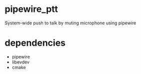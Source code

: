 # pipewire_ptt
System-wide push to talk by muting microphone using pipewire

# dependencies
- pipewire
- libevdev
- cmake
